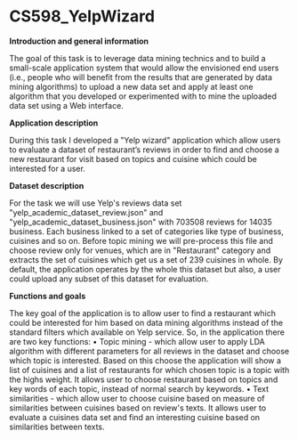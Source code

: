 # CS598_YelpWizard

**Introduction and general information**

The goal of this task is to leverage data mining technics and to build a small-scale application system that would allow the envisioned end users (i.e., people who will benefit from the results that are generated by data mining algorithms) to upload a new data set and apply at least one algorithm that you developed or experimented with to mine the uploaded data set using a Web interface.

**Application description**

During this task I developed a "Yelp wizard" application which allow users to evaluate a dataset of restaurant’s reviews in order to find and choose a new restaurant for visit based on topics and cuisine which could be interested for a user.

**Dataset description**

For the task we will use Yelp's reviews data set "yelp_academic_dataset_review.json" and "yelp_academic_dataset_business.json" with 703508 reviews for 14035 business. Each business linked to a set of categories like type of business, cuisines and so on. Before topic mining we will pre-process this file and choose review only for venues, which are in "Restaurant" category and extracts the set of cuisines which get us a set of 239 cuisines in whole.
By default, the application operates by the whole this dataset but also, a user could upload any subset of this dataset for evaluation.

**Functions and goals**

The key goal of the application is to allow user to find a restaurant which could be interested for him based on data mining algorithms instead of the standard filters which available on Yelp service. So, in the application there are two key functions:
    • Topic mining - which allow user to apply LDA algorithm with different parameters for all reviews in the dataset and choose which topic is interested. Based on this choose the application will show a list of cuisines and a list of restaurants for which chosen topic is a topic with the highs weight. It allows user to choose restaurant based on topics and key words of each topic, instead of normal search by keywords.
    • Text similarities - which allow user to choose cuisine based on measure of similarities between cuisines based on review's texts. It allows user to evaluate a cuisines data set and find an interesting cuisine based on similarities between texts.
